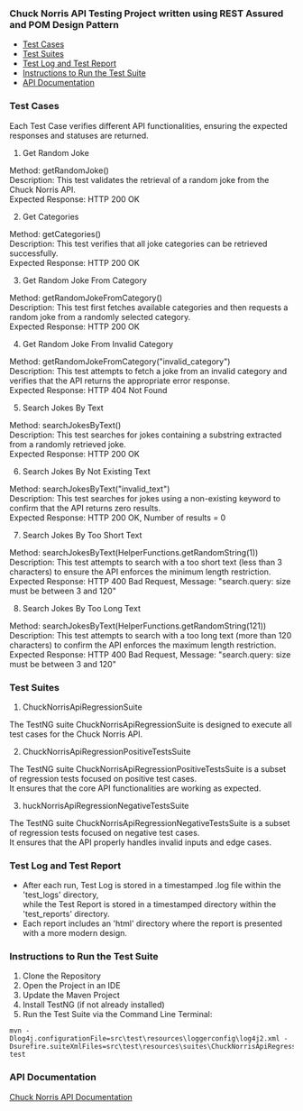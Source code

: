 <h3>Chuck Norris API Testing Project written using REST Assured and POM Design Pattern</h3>  
    
* [Test Cases](#test-cases)
* [Test Suites](#test-suites)
* [Test Log and Test Report](#test-log-and-test-report)
* [Instructions to Run the Test Suite](#instructions-to-run-the-test-suite)
* [API Documentation](#api-documentation)

### Test Cases

Each Test Case verifies different API functionalities, ensuring the expected responses and statuses are returned.  
  
1. Get Random Joke

Method: getRandomJoke()  
Description: This test validates the retrieval of a random joke from the Chuck Norris API.  
Expected Response: HTTP 200 OK    
  
2. Get Categories  
  
Method: getCategories()  
Description: This test verifies that all joke categories can be retrieved successfully.  
Expected Response: HTTP 200 OK    
  
3. Get Random Joke From Category  
  
Method: getRandomJokeFromCategory()  
Description: This test first fetches available categories and then requests a random joke from a randomly selected category.  
Expected Response: HTTP 200 OK  
  
4. Get Random Joke From Invalid Category  
  
Method: getRandomJokeFromCategory("invalid_category")  
Description: This test attempts to fetch a joke from an invalid category and verifies that the API returns the appropriate error response.  
Expected Response: HTTP 404 Not Found   
  
5. Search Jokes By Text  
  
Method: searchJokesByText()  
Description: This test searches for jokes containing a substring extracted from a randomly retrieved joke.  
Expected Response: HTTP 200 OK  
  
6. Search Jokes By Not Existing Text  
  
Method: searchJokesByText("invalid_text")  
Description: This test searches for jokes using a non-existing keyword to confirm that the API returns zero results.  
Expected Response: HTTP 200 OK, Number of results = 0  
  
7. Search Jokes By Too Short Text  
  
Method: searchJokesByText(HelperFunctions.getRandomString(1))  
Description: This test attempts to search with a too short text (less than 3 characters) to ensure the API enforces the minimum length restriction.  
Expected Response: HTTP 400 Bad Request, Message: "search.query: size must be between 3 and 120"   
  
8. Search Jokes By Too Long Text  
  
Method: searchJokesByText(HelperFunctions.getRandomString(121))  
Description: This test attempts to search with a too long text (more than 120 characters) to confirm the API enforces the maximum length restriction.  
Expected Response: HTTP 400 Bad Request, Message: "search.query: size must be between 3 and 120"    
  
### Test Suites   

1. ChuckNorrisApiRegressionSuite

The TestNG suite ChuckNorrisApiRegressionSuite is designed to execute all test cases for the Chuck Norris API.

2. ChuckNorrisApiRegressionPositiveTestsSuite

The TestNG suite ChuckNorrisApiRegressionPositiveTestsSuite is a subset of regression tests focused on positive test cases.    
It ensures that the core API functionalities are working as expected.  

3. huckNorrisApiRegressionNegativeTestsSuite
  
The TestNG suite ChuckNorrisApiRegressionNegativeTestsSuite is a subset of regression tests focused on negative test cases.  
It ensures that the API properly handles invalid inputs and edge cases.

### Test Log and Test Report  
  
* After each run, Test Log is stored in a timestamped .log file within the 'test_logs' directory,  
  while the Test Report is stored in a timestamped directory within the 'test_reports' directory.  
* Each report includes an 'html' directory where the report is presented with a more modern design.

### Instructions to Run the Test Suite
  
1) Clone the Repository  
2) Open the Project in an IDE  
3) Update the Maven Project  
4) Install TestNG (if not already installed)  
5) Run the Test Suite via the Command Line Terminal:  
```
mvn -Dlog4j.configurationFile=src\test\resources\loggerconfig\log4j2.xml -Dsurefire.suiteXmlFiles=src\test\resources\suites\ChuckNorrisApiRegressionSuite.xml test
```

### API Documentation  

[Chuck Norris API Documentation](https://api.chucknorris.io/)
